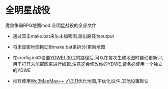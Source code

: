 全明星战役
=========================
魔兽争霸RPG地图mod:全明星战役的全部文件

* 通过双击make.bat来生未加密图,输出路径为output

* 将未加密地图拖动到make.bat来拆分/更新地图

* 在config.ini中设置[YDWE1.30.2](http://pan.baidu.com/s/1o7X6AUI)的路径后,可以在每次生成地图时自动更新UI,用于打开未加密图来进行编辑.注意这会修改你的YDWE,请务必使用一个独立的YDWE

* 推荐使用[Wc3MapMax++ v1.3.11](http://pan.baidu.com/s/1slstEfr)优化地图,不优化j文件,其他设置默认
